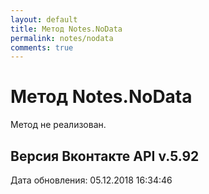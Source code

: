 ```yaml
---
layout: default
title: Метод Notes.NoData
permalink: notes/nodata
comments: true
---
```

# Метод Notes.NoData
Метод не реализован.

## Версия Вконтакте API v.5.92
Дата обновления: 05.12.2018 16:34:46
